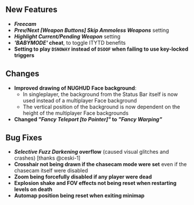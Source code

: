 ## New Features

- **_Freecam_**
- **_Prev/Next [Weapon Buttons] Skip Ammoless Weapons_** setting
- **_Highlight Current/Pending Weapon_** setting
- **_'BABYMODE'_ cheat**, to toggle ITYTD benefits
- **Setting to play `DSNOWAY` instead of `DSOOF` when failing to use key-locked triggers**

## Changes

- **Improved drawing of NUGHUD Face background**:
  - In singleplayer, the background from the Status Bar itself is now used
    instead of a multiplayer Face background
  - The vertical position of the background is now dependent on the height
    of the multiplayer Face backgrounds
- **Changed _"Fancy Teleport [to Pointer]"_ to _"Fancy Warping"_**

## Bug Fixes

- **_Selective Fuzz Darkening_ overflow** (caused visual glitches and crashes) [thanks @ceski-1]
- **Crosshair not being drawn if the chasecam mode were set** even if the chasecam itself were disabled
- **Zoom being forcefully disabled if any player were dead**
- **Explosion shake and FOV effects not being reset when restarting levels on death**
- **Automap position being reset when exiting minimap**
